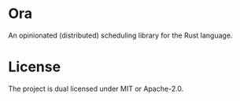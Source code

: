 # Ora

An opinionated (distributed) scheduling library for the Rust language.

# License

The project is dual licensed under MIT or Apache-2.0.
